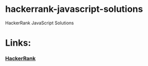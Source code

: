 # hackerrank-javascript-solutions
HackerRank JavaScript Solutions 

# Links:
### [HackerRank](https://www.hackerrank.com/dashboard)
